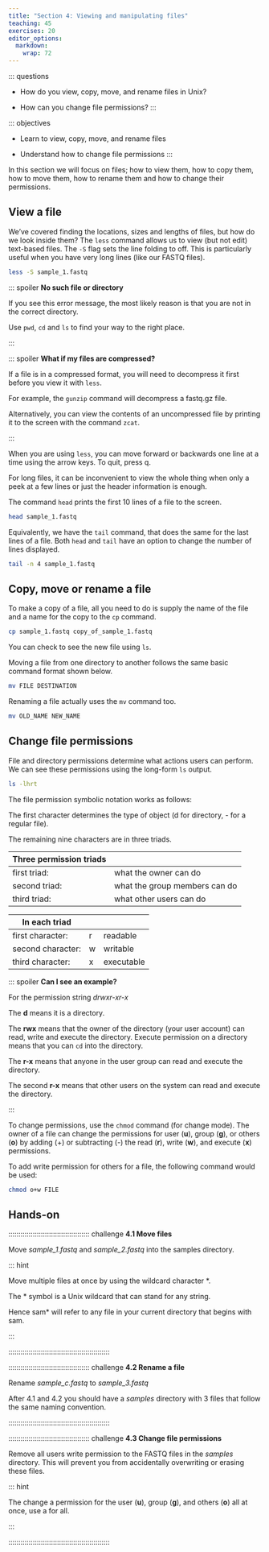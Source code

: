 ```yaml
---
title: "Section 4: Viewing and manipulating files"
teaching: 45
exercises: 20
editor_options: 
  markdown: 
    wrap: 72
---
```


::: questions
- How do you view, copy, move, and rename files in Unix?

- How can you change file permissions?
:::


::: objectives
- Learn to view, copy, move, and rename files

- Understand how to change file permissions
:::


In this section we will focus on files; how to view them, how to copy them, how to move them, how to rename them and how to change their permissions.

## View a file

We’ve covered finding the locations, sizes and lengths of files, but how do we look inside them? The `less` command allows us to view (but not edit) text-based files. The `-S` flag sets the line folding to off. This is particularly useful when you have very long lines (like our FASTQ files).

```bash
less -S sample_1.fastq
```

::: spoiler
**No such file or directory**

If you see this error message, the most likely reason is that you are not in the correct directory.

Use `pwd`, `cd` and `ls` to find your way to the right place.

:::

::: spoiler
**What if my files are compressed?**

If a file is in a compressed format, you will need to decompress it first before you view it with `less`.

For example, the `gunzip` command will decompress a fastq.gz file.

Alternatively, you can view the contents of an uncompressed file by printing it to the screen with the command `zcat`.

:::

When you are using `less`, you can move forward or backwards one line at a time using the arrow keys. To quit, press q.

For long files, it can be inconvenient to view the whole thing when only a peek at a few lines or just the header information is enough.

The command `head` prints the first 10 lines of a file to the screen.

```bash
head sample_1.fastq
```

Equivalently, we have the `tail` command, that does the same for the last lines of a file. Both `head` and `tail` have an option to change the number of lines displayed.

```bash
tail -n 4 sample_1.fastq
```

## Copy, move or rename a file

To make a copy of a file, all you need to do is supply the name of the file and a name for the copy to the `cp` command.

```bash
cp sample_1.fastq copy_of_sample_1.fastq
```

You can check to see the new file using `ls`.

Moving a file from one directory to another follows the same basic command format shown below.

```bash
mv FILE DESTINATION
```

Renaming a file actually uses the `mv` command too.

```bash
mv OLD_NAME NEW_NAME
```

## Change file permissions

File and directory permissions determine what actions users can perform. We can see these permissions using the long-form `ls` output.

```bash
ls -lhrt
```

The file permission symbolic notation works as follows:

The first character determines the type of object (d for directory, - for a regular file).

The remaining nine characters are in three triads.

| **Three permission triads** |                                     |
|-----------------------------|-------------------------------------|
| first triad:                | what the owner can do               |
| second triad:               | what the group members can do       |
| third triad:                | what other users can do             |

| **In each triad**    |   |   |
|----------------------|---|-------------|
| first character:     | r | readable    |
| second character:    | w | writable    |
| third character:     | x | executable  |

::: spoiler
**Can I see an example?**

For the permission string *drwxr-xr-x*

The **d** means it is a directory.

The **rwx** means that the owner of the directory (your user account) can read, write and execute the directory. Execute permission on a directory means that you can `cd` into the directory.

The **r-x** means that anyone in the user group can read and execute the directory.

The second **r-x** means that other users on the system can read and execute the directory.

:::

To change permissions, use the `chmod` command (for change mode). The owner of a file can change the permissions for user (**u**), group (**g**), or others (**o**) by adding (+) or subtracting (-) the read (**r**), write (**w**), and execute (**x**) permissions.

To add write permission for others for a file, the following command would be used:

```bash
chmod o+w FILE
```

## Hands-on

:::::::::::::::::::::::::::::::::::::::: challenge
**4.1 Move files**

Move _sample_1.fastq_ and _sample_2.fastq_ into the samples directory.

::: hint

Move multiple files at once by using the wildcard character *.

The * symbol is a Unix wildcard that can stand for any string.

Hence sam* will refer to any file in your current directory that begins with sam.

:::

::::::::::::::::::::::::::::::::::::::::::::::::::

:::::::::::::::::::::::::::::::::::::::: challenge
**4.2 Rename a file**

Rename _sample_c.fastq_ to _sample_3.fastq_

After 4.1 and 4.2 you should have a _samples_ directory with 3 files that follow the same naming convention.

::::::::::::::::::::::::::::::::::::::::::::::::::

:::::::::::::::::::::::::::::::::::::::: challenge
**4.3 Change file permissions**

Remove all users write permission to the FASTQ files in the _samples_ directory. This will prevent you from accidentally overwriting or erasing these files.

::: hint

The change a permission for the user (**u**), group (**g**), and others (**o**) all at once, use a for all.

:::

::::::::::::::::::::::::::::::::::::::::::::::::::
